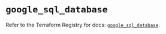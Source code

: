 # `google_sql_database`

Refer to the Terraform Registry for docs: [`google_sql_database`](https://registry.terraform.io/providers/hashicorp/google-beta/6.13.0/docs/resources/google_sql_database).

